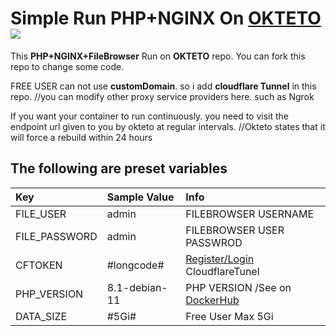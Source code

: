 # Simple Run PHP+NGINX On [OKTETO](https://okteto.com/) <img src="https://avatars.githubusercontent.com/u/39767798?s=50&v=1">
This **PHP+NGINX+FileBrowser** Run on **OKTETO** repo. You can fork this repo to change some code.

FREE USER can not use **customDomain**. so i add **cloudflare Tunnel** in this repo.  //you can modify other proxy service providers here. such as Ngrok

If you want your container to run continuously. you need to visit the endpoint url given to you by okteto at regular intervals. //Okteto states that it will force a rebuild within 24 hours


## The following are preset variables

| Key | Sample Value | Info |
|:---------|:---------|:---------|
| FILE_USER | admin | FILEBROWSER USERNAME |
| FILE_PASSWORD | admin | FILEBROWSER USER PASSWROD |
| CFTOKEN | #longcode# | [Register/Login](https://one.dash.cloudflare.com) CloudflareTunel |
| PHP_VERSION | 8.1-debian-11 | PHP VERSION /See on [DockerHub](https://hub.docker.com/r/bitnami/php-fpm/tags) |
| DATA_SIZE | #5Gi# | Free User Max 5Gi |
